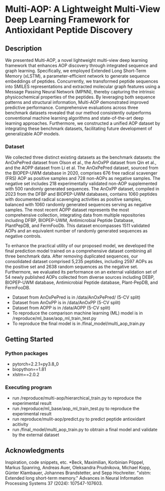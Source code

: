# Multi-AOP: A Lightweight Multi-View Deep Learning Framework for Antioxidant Peptide Discovery

## Description
We presented Multi-AOP, a novel lightweight multi-view deep learning framework that enhances AOP discovery through integrated sequence and graph learning. Specifically, we employed Extended Long Short-Term Memory (xLSTM), a parameter-efficient network to generate sequence embeddings of peptides. Concurrently, we transformed peptide sequences into SMILES representations and extracted molecular graph features using a Message Passing Neural Network (MPNN), thereby capturing the intrinsic physicochemical properties of the peptides. By leveraging both sequence patterns and structural information, Multi-AOP demonstrated improved predictive performance. Comprehensive evaluations across three benchmark datasets revealed that our method consistently outperforms conventional machine learning algorithms and state-of-the-art deep learning approaches. Furthermore, we constructed a unified AOP dataset by integrating these benchmark datasets,  facilitating future development of generalizable AOP models.

### Dataset
We collected three distinct existing datasets as the benchmark datasets: the AnOxPePred dataset from Olson et al., the AnOxPP dataset from Qin et al., and the AOPP dataset from Li et al. The AnOxPePred dataset, sourced from the BIOPEP-UWM database in 2020, comprises 676 free radical scavenger (FRS) AOP as positive samples and 728 non-AOPs as negative samples. The negative set includes 218 experimentally validated non-AOP supplemented with 500 randomly generated sequences. The AnOxPP dataset, compiled in 2023 from the DFBP and BIOPEP-UWM databases, contains 1060 peptides with documented radical scavenging activities as positive samples, balanced with 1060 randomly generated sequences serving as negative samples. The most recent AOPP dataset represents the most comprehensive collection, integrating data from multiple repositories including DFBP, BIOPEP-UWM, Antimicrobial Peptide Database, PlantPepDB, and FermFooDb. This dataset encompasses 1511 validated AOPs and an equivalent number of randomly generated sequences as negative controls. 

To enhance the practical utility of our proposed model, we developed the final prediction model trained on a comprehensive dataset combining all three benchmark data. After removing duplicated sequences, our consolidated dataset comprised 5,235 peptides, including 2597 AOPs as the positive set and 2638 random sequences as the negative set. Furthermore, we evaluated its performance on an external validation set of 54 newly published AOPs collected from diverse sources including DEBP, BIOPEP-UWM database, Antimicrobial Peptide database, Plant-PepDB, and FermFooDB. 
* Dataset from AnOxPePred is in /data/AnOxPePred/ (5-CV split)
* Dataset from AnOxPP is in /data/AnOxPP (5-CV split)
* Dataset from AOPP is in /data/AOPP (5-CV split)
* To reproduce the comparison machine learning (ML) model is in /reproduce/ml_base/aop_ml_train_test.py
* To reproduce the final model is in /final_model/multi_aop_train.py

## Getting Started

### Python packages

* pytorch=2.2.1=py3.8_0
* biopython==1.81
* xlstm==2.0.2

### Executing program
* run /reproduce/multi-aop/hierarchical_train.py to reproduce the experimental result
* run /reproduce/ml_base/aop_ml_train_test.py to reproduce the experimental result
* run reproduce/mulit-aop/predict.py to predict peptide antioxidant acitivity
* run /final_model/multi_aop_train.py to obtrain a final model and validate by the external dataset


## Acknowledgments

Inspiration, code snippets, etc.
*Beck, Maximilian, Korbinian Pöppel, Markus Spanring, Andreas Auer, Oleksandra Prudnikova, Michael Kopp, Günter Klambauer, Johannes Brandstetter, and Sepp Hochreiter. "xlstm: Extended long short-term memory." Advances in Neural Information Processing Systems 37 (2024): 107547-107603.
